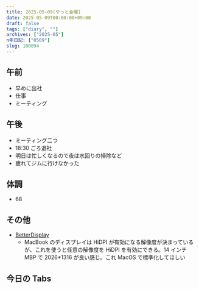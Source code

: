 ```yaml
---
title: 2025-05-09[やっと金曜]
date: 2025-05-09T00:00:00+09:00
draft: false
tags: ["diary", ""]
archives: ["2025-05"]
n年日記: ["0509"]
slug: 100094
---
```


## 午前

- 早めに出社
- 仕事
- ミーティング

## 午後

- ミーティング二つ
- 18:30 ごろ退社
- 明日は忙しくなるので夜は水回りの掃除など
- 疲れてジムに行けなかった

## 体調

- 68

## その他

- [BetterDisplay](https://github.com/waydabber/BetterDisplay)
  - MacBook のディスプレイは HiDPI が有効になる解像度が決まっているが、これを使うと任意の解像度を HiDPI を有効にできる。14 インチ MBP で 2026\*1316 が良い感じ。これ MacOS で標準化してほしい

## 今日の Tabs
